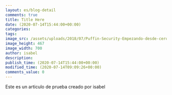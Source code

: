 ```yaml
---
layout: es/blog-detail
comments: true
title: Title Here
date: (2020-07-14T15:44:00+00:00)
categories:
tags:
image_src: /assets/uploads/2018/07/Puffin-Security-Empezando-desde-cero-exploiting-ciberseguridad-e1563961416652.jpg
image_height: 467
image_width: 700
author: isabel
description: 
publish_time: (2020-07-14T15:44:00+00:00)
modified_time: (2020-07-14T09:09:26+00:00)
comments_value: 0
---
```


Este es un articulo de prueba creado por isabel
